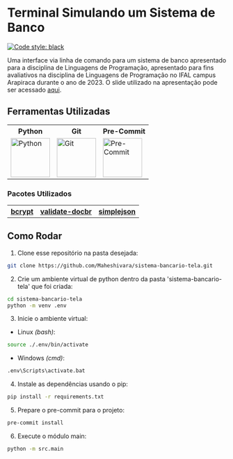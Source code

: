 # Terminal Simulando um Sistema de Banco

[![Code style: black](https://img.shields.io/badge/code%20style-black-000000.svg)](https://github.com/psf/black)

Uma interface via linha de comando para um sistema de banco apresentado para a disciplina de Linguagens de Programação, apresentado para fins avaliativos na disciplina de Linguagens de Programação no IFAL campus Arapiraca durante o ano de 2023. O slide utilizado na apresentação pode ser acessado [aqui](https://docs.google.com/presentation/d/1XAX0jqU5dRIXLsISned0GE5wDh9FdQtM6pqYlhUEDXo/edit?usp=sharing).

## Ferramentas Utilizadas

<div>
  <table>
    <tr>
      <th style="text-align:center">Python</th>
      <th style="text-align:center">Git</th>
      <th style="text-align:center">Pre-Commit</th>
    </tr>
    <tr>
      <td><a href="https://www.python.org"><img src="https://s3.dualstack.us-east-2.amazonaws.com/pythondotorg-assets/media/files/python-logo-only.svg" height="90" alt="Python" /></a></td>
      <td><a href="https://git-scm.com"><img src="https://git-scm.com/images/logos/downloads/Git-Icon-1788C.svg" height="90" alt="Git" /></a></td>
      <td><a href="https://pre-commit.com"><img src="https://pre-commit.com/logo.svg" height="90" alt="Pre-Commit" /></a></td>
    </tr>
  </table>
</div>

### Pacotes Utilizados

<div>
  <table>
    <tr>
      <th style="text-align:center"><a href="https://pypi.org/project/bcrypt/">bcrypt</th>
      <th style="text-align:center"><a href="https://pypi.org/project/validate-docbr/">validate-docbr</th>
      <th style="text-align:center"><a href="https://pypi.org/project/simplejson/">simplejson</th>
    </tr>
  </table>
</div>

## Como Rodar

1. Clone esse repositório na pasta desejada:

```bash
git clone https://github.com/Maheshivara/sistema-bancario-tela.git
```

2. Crie um ambiente virtual de python dentro da pasta 'sistema-bancario-tela' que foi criada:

```bash
cd sistema-bancario-tela
python -m venv .env
```

3. Inicie o ambiente virtual:

- Linux _(bash)_:

```bash
source ./.env/bin/activate
```

- Windows _(cmd)_:

```cmd
.env\Scripts\activate.bat
```

4. Instale as dependências usando o pip:

```bash
pip install -r requirements.txt
```

5. Prepare o pre-commit para o projeto:

```bash
pre-commit install
```

6. Execute o módulo main:

```bash
python -m src.main
```
